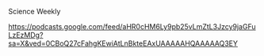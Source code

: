 
Science Weekly

https://podcasts.google.com/feed/aHR0cHM6Ly9pb25vLmZtL3Jzcy9jaGFuLzEzMDg?sa=X&ved=0CBoQ27cFahgKEwiAtLnBkteEAxUAAAAAHQAAAAAQ3EY


